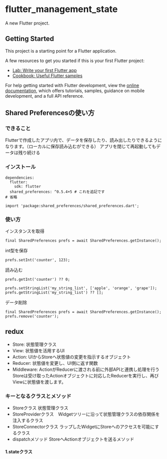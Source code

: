 # flutter_management_state

A new Flutter project.

## Getting Started

This project is a starting point for a Flutter application.

A few resources to get you started if this is your first Flutter project:

- [Lab: Write your first Flutter app](https://docs.flutter.dev/get-started/codelab)
- [Cookbook: Useful Flutter samples](https://docs.flutter.dev/cookbook)

For help getting started with Flutter development, view the
[online documentation](https://docs.flutter.dev/), which offers tutorials,
samples, guidance on mobile development, and a full API reference.

## Shared Preferencesの使い方
### できること
Flutterで作成したアプリ内で、データを保存したり、読み出したりできるようになります。（ローカルに保存読み込むができる）
アプリを閉じて再起動してもデータは残り続ける

### インストール
```
dependencies:
  flutter:
    sdk: flutter
  shared_preferences: ^0.5.4+5 # これを追記です
# 省略
```

```
import 'package:shared_preferences/shared_preferences.dart'; 
```

### 使い方
インスタンスを取得
```
final SharedPreferences prefs = await SharedPreferences.getInstance();
```
int型を保存
```
prefs.setInt('counter', 123);
```
読み込む
```
prefs.getInt('counter') ?? 0;
```

```
prefs.setStringList('my_string_list', ['apple', 'orange', 'grape']);
prefs.getStringList('my_string_list') ?? [];
```
データ削除
```
final SharedPreferences prefs = await SharedPreferences.getInstance();
prefs.remove('counter');
```
## redux
- Store: 状態管理クラス
- View: 状態値を活用するUI
- Action: UIからStoreへ状態値の変更を指示するオブジェクト
- Reducer: 状態値を変更し、UI側に返す関数
- Middleware: ActionがReducerに渡される前に外部APIと連携し処理を行う
Storeは受け取ったActionオブジェクトに対応したReducerを実行し、再びViewに状態値を渡します。

### キーとなるクラスとメソッド
- Storeクラス 状態管理クラス
- StoreProviderクラス　Widgetツリーに沿って状態管理クラスの依存関係を注入するクラス
- StoreConnectorクラス ラップしたWidgetにStoreへのアクセスを可能にするクラス
- dispatchメソッド StoreへActionオブジェクトを送るメソッド

#### 1.stateクラス
